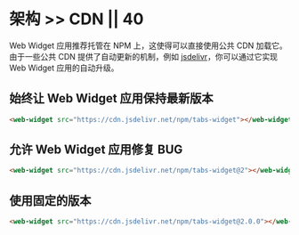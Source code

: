 # 架构 >> CDN || 40

Web Widget 应用推荐托管在 NPM 上，这使得可以直接使用公共 CDN 加载它。由于一些公共 CDN 提供了自动更新的机制，例如 [jsdelivr](https://www.jsdelivr.com)，你可以通过它实现 Web Widget 应用的自动升级。

## 始终让 Web Widget 应用保持最新版本

```html
<web-widget src="https://cdn.jsdelivr.net/npm/tabs-widget"></web-widget>
```

## 允许 Web Widget 应用修复 BUG

```html
<web-widget src="https://cdn.jsdelivr.net/npm/tabs-widget@2"></web-widget>
```

## 使用固定的版本

```html
<web-widget src="https://cdn.jsdelivr.net/npm/tabs-widget@2.0.0"></web-widget>
```